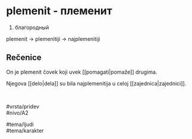 # plemenit - племенит

1. благородный  

plemenit → plemenitiji → najplemenitiji  

## Rečenice

On je plemenit čovek koji uvek [[pomagati|pomaže]] drugima.  

Njegova [[delo|dela]] su bila najplemenitija u celoj [[zajednica|zajednici]].  

<br>

#vrsta/pridev  
#nivo/A2  

#tema/ljudi  
#tema/karakter  
